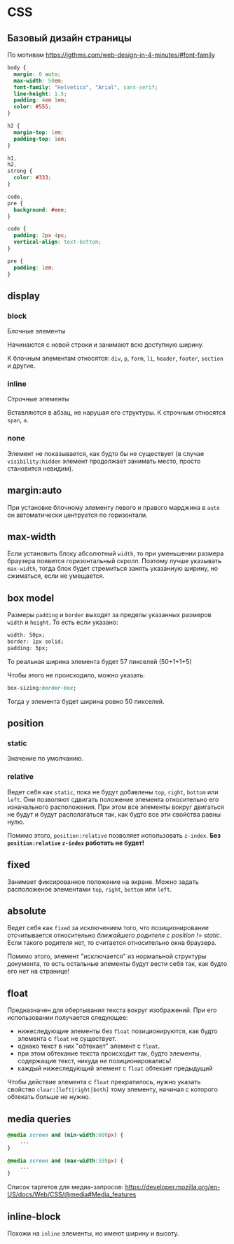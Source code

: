 # CSS

## Базовый дизайн страницы

По мотивам https://jgthms.com/web-design-in-4-minutes/#font-family

```css
body {
  margin: 0 auto;
  max-width: 50em;
  font-family: "Helvetica", "Arial", sans-serif;
  line-height: 1.5;
  padding: 4em 1em;
  color: #555;
}

h2 {
  margin-top: 1em;
  padding-top: 1em;
}

h1,
h2,
strong {
  color: #333;
}

code,
pre {
  background: #eee;
}

code {
  padding: 2px 4px;
  vertical-align: text-bottom;
}

pre {
  padding: 1em;
}
```

## display

### block

Блочные элементы

Начинаются с новой строки и занимают всю доступную ширину.

К блочным элементам относятся: `div`, `p`, `form`, `li`, `header`, `footer`, `section` и другие.

### inline

Строчные элементы

Вставляются в абзац, не нарушая его структуры. К строчным относятся `span`, `a`.

### none

Элемент не показывается, как будто бы не существует (в случае `visibility:hidden` элемент продолжает занимать место, просто становится невидим).

## margin:auto

При установке блочному элементу левого и правого марджина в `auto` он автоматически центруется по горизонтали.

## max-width

Если установить блоку абсолютный `width`, то при уменьшении размера браузера появится горизонтальный скролл. Поэтому лучше указывать `max-width`, тогда блок будет стремиться занять указанную ширину, но сжиматься, если не умещается.

## box model

Размеры `padding` и `border` выходят за пределы указанных размеров `width` и `height`. То есть если указано:

```css
width: 50px;
border: 1px solid;
padding: 5px;
```

То реальная ширина элемента будет 57 пикселей (50+1+1+5)

Чтобы этого не происходило, можно указать:

```css
box-sizing:border-box;
```

Тогда у элемента будет ширина ровно 50 пикселей.

## position

### static

Значение по умолчанию.

### relative

Ведет себя как `static`, пока не будут добавлены `top`, `right`, `bottom` или `left`. Они позволяют сдвигать положение элемента относительно его изначального расположения. При этом все элементы вокруг двигаться не будут и будут располагаться так, как будто все эти свойства равны нулю.

Помимо этого, `position:relative` позволяет использовать `z-index`. **Без `position:relative` `z-index` работать не будет!**

## fixed

Занимает фиксированное положение на экране. Можно задать расположеное элементами `top`, `right`, `bottom` или `left`.

## absolute

Ведет себя как `fixed` за исключением того, что позиционирование отсчитывается относительно *ближайшего родителя с position != static*. Если такого родителя нет, то считается относительно окна браузера.

Помимо этого, элемент "исключается" из нормальной структуры документа, то есть остальные элементы будут вести себя так, как будто его нет на странице!

## float

Предназначен для обертывания текста вокруг изображений. При его использовании получается следующее:

- нижеследующие элементы без `float` позиционируются, как будто элемента с `float` не существует.
- однако текст в них "обтекает" элемент с `float`.
- при этом обтекание текста происходит так, будто элементы, содержащие текст, никуда не позиционировались! 
- каждый нижеследующий элемент с `float` обтекает предыдущий

Чтобы действие элемента с `float` прекратилось, нужно указать свойство `clear:[left|right|both]` тому элементу, начиная с которого обтекать больше не нужно. 

## media queries

```css
@media screen and (min-width:600px) {
	...
}

@media screen and (max-width:599px) {
	...
}

```

Список таргетов для медиа-запросов: https://developer.mozilla.org/en-US/docs/Web/CSS/@media#Media_features

## inline-block

Похожи на `inline` элементы, но имеют ширину и высоту.